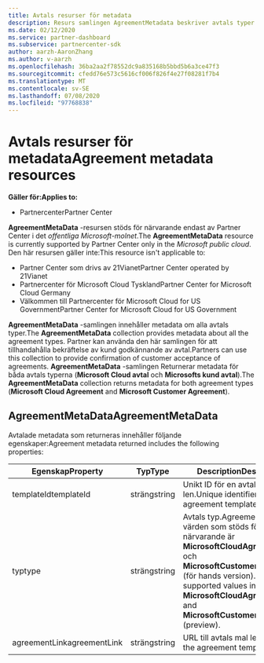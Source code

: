 ```yaml
---
title: Avtals resurser för metadata
description: Resurs samlingen AgreementMetadata beskriver avtals typer som partner kan använda för att bekräfta kund godkännande.
ms.date: 02/12/2020
ms.service: partner-dashboard
ms.subservice: partnercenter-sdk
author: aarzh-AaronZhang
ms.author: v-aarzh
ms.openlocfilehash: 36ba2aa2f78552dc9a835168b5bbd5b6a3ce47f3
ms.sourcegitcommit: cfedd76e573c5616cf006f826f4e27f08281f7b4
ms.translationtype: MT
ms.contentlocale: sv-SE
ms.lasthandoff: 07/08/2020
ms.locfileid: "97768838"
---
```

# <a name="agreement-metadata-resources"></a><span data-ttu-id="5a0b0-103">Avtals resurser för metadata</span><span class="sxs-lookup"><span data-stu-id="5a0b0-103">Agreement metadata resources</span></span>

<span data-ttu-id="5a0b0-104">**Gäller för:**</span><span class="sxs-lookup"><span data-stu-id="5a0b0-104">**Applies to:**</span></span>

- <span data-ttu-id="5a0b0-105">Partnercenter</span><span class="sxs-lookup"><span data-stu-id="5a0b0-105">Partner Center</span></span>

<span data-ttu-id="5a0b0-106">**AgreementMetaData** -resursen stöds för närvarande endast av Partner Center i det *offentliga Microsoft-molnet*.</span><span class="sxs-lookup"><span data-stu-id="5a0b0-106">The **AgreementMetaData** resource is currently supported by Partner Center only in the *Microsoft public cloud*.</span></span> <span data-ttu-id="5a0b0-107">Den här resursen gäller inte:</span><span class="sxs-lookup"><span data-stu-id="5a0b0-107">This resource isn't applicable to:</span></span>

- <span data-ttu-id="5a0b0-108">Partner Center som drivs av 21Vianet</span><span class="sxs-lookup"><span data-stu-id="5a0b0-108">Partner Center operated by 21Vianet</span></span>
- <span data-ttu-id="5a0b0-109">Partnercenter för Microsoft Cloud Tyskland</span><span class="sxs-lookup"><span data-stu-id="5a0b0-109">Partner Center for Microsoft Cloud Germany</span></span>
- <span data-ttu-id="5a0b0-110">Välkommen till Partnercenter för Microsoft Cloud for US Government</span><span class="sxs-lookup"><span data-stu-id="5a0b0-110">Partner Center for Microsoft Cloud for US Government</span></span>

<span data-ttu-id="5a0b0-111">**AgreementMetaData** -samlingen innehåller metadata om alla avtals typer.</span><span class="sxs-lookup"><span data-stu-id="5a0b0-111">The **AgreementMetaData** collection provides metadata about all the agreement types.</span></span> <span data-ttu-id="5a0b0-112">Partner kan använda den här samlingen för att tillhandahålla bekräftelse av kund godkännande av avtal.</span><span class="sxs-lookup"><span data-stu-id="5a0b0-112">Partners can use this collection to provide confirmation of customer acceptance of agreements.</span></span> <span data-ttu-id="5a0b0-113">**AgreementMetaData** -samlingen Returnerar metadata för båda avtals typerna (**Microsoft Cloud avtal** och **Microsofts kund avtal**).</span><span class="sxs-lookup"><span data-stu-id="5a0b0-113">The **AgreementMetaData** collection returns metadata for both agreement types (**Microsoft Cloud Agreement** and **Microsoft Customer Agreement**).</span></span>

## <a name="agreementmetadata"></a><span data-ttu-id="5a0b0-114">AgreementMetaData</span><span class="sxs-lookup"><span data-stu-id="5a0b0-114">AgreementMetaData</span></span>

<span data-ttu-id="5a0b0-115">Avtalade metadata som returneras innehåller följande egenskaper:</span><span class="sxs-lookup"><span data-stu-id="5a0b0-115">Agreement metadata returned includes the following properties:</span></span>

| <span data-ttu-id="5a0b0-116">Egenskap</span><span class="sxs-lookup"><span data-stu-id="5a0b0-116">Property</span></span>      | <span data-ttu-id="5a0b0-117">Typ</span><span class="sxs-lookup"><span data-stu-id="5a0b0-117">Type</span></span>               | <span data-ttu-id="5a0b0-118">Description</span><span class="sxs-lookup"><span data-stu-id="5a0b0-118">Description</span></span>                                                                       |
|---------------|--------------------|-----------------------------------------------------------------------------------|
| <span data-ttu-id="5a0b0-119">templateId</span><span class="sxs-lookup"><span data-stu-id="5a0b0-119">templateId</span></span>    | <span data-ttu-id="5a0b0-120">sträng</span><span class="sxs-lookup"><span data-stu-id="5a0b0-120">string</span></span>             | <span data-ttu-id="5a0b0-121">Unikt ID för en avtals mal len.</span><span class="sxs-lookup"><span data-stu-id="5a0b0-121">Unique identifier of an agreement template.</span></span>                                       |
| <span data-ttu-id="5a0b0-122">typ</span><span class="sxs-lookup"><span data-stu-id="5a0b0-122">type</span></span>          | <span data-ttu-id="5a0b0-123">sträng</span><span class="sxs-lookup"><span data-stu-id="5a0b0-123">string</span></span>             | <span data-ttu-id="5a0b0-124">Avtals typ.</span><span class="sxs-lookup"><span data-stu-id="5a0b0-124">Agreement type.</span></span> <span data-ttu-id="5a0b0-125">De värden som stöds för närvarande är **MicrosoftCloudAgreement** och **MicrosoftCustomerAgreement** (för hands version).</span><span class="sxs-lookup"><span data-stu-id="5a0b0-125">Currently, supported values include **MicrosoftCloudAgreement** and **MicrosoftCustomerAgreement** (preview).</span></span> |
| <span data-ttu-id="5a0b0-126">agreementLink</span><span class="sxs-lookup"><span data-stu-id="5a0b0-126">agreementLink</span></span> | <span data-ttu-id="5a0b0-127">sträng</span><span class="sxs-lookup"><span data-stu-id="5a0b0-127">string</span></span>             | <span data-ttu-id="5a0b0-128">URL till avtals mal len.</span><span class="sxs-lookup"><span data-stu-id="5a0b0-128">URL for the agreement template.</span></span>                                                    |
